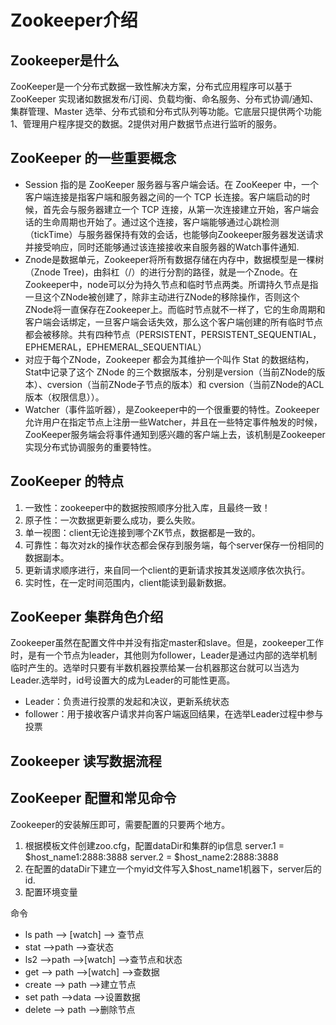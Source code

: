 # Zookeeper介绍

## Zookeeper是什么

ZooKeeper是一个分布式数据一致性解决方案，分布式应用程序可以基于 ZooKeeper 实现诸如数据发布/订阅、负载均衡、命名服务、分布式协调/通知、集群管理、Master 选举、分布式锁和分布式队列等功能。它底层只提供两个功能1、管理用户程序提交的数据。2提供对用户数据节点进行监听的服务。

## ZooKeeper 的一些重要概念

- Session 指的是 ZooKeeper 服务器与客户端会话。在 ZooKeeper 中，一个客户端连接是指客户端和服务器之间的一个 TCP 长连接。客户端启动的时候，首先会与服务器建立一个 TCP 连接，从第一次连接建立开始，客户端会话的生命周期也开始了。通过这个连接，客户端能够通过心跳检测（tickTime）与服务器保持有效的会话，也能够向Zookeeper服务器发送请求并接受响应，同时还能够通过该连接接收来自服务器的Watch事件通知.
- Znode是数据单元，Zookeeper将所有数据存储在内存中，数据模型是一棵树（Znode Tree)，由斜杠（/）的进行分割的路径，就是一个Znode。在Zookeeper中，node可以分为持久节点和临时节点两类。所谓持久节点是指一旦这个ZNode被创建了，除非主动进行ZNode的移除操作，否则这个ZNode将一直保存在Zookeeper上。而临时节点就不一样了，它的生命周期和客户端会话绑定，一旦客户端会话失效，那么这个客户端创建的所有临时节点都会被移除。共有四种节点（PERSISTENT，PERSISTENT_SEQUENTIAL，EPHEMERAL，EPHEMERAL_SEQUENTIAL）
- 对应于每个ZNode，Zookeeper 都会为其维护一个叫作 Stat 的数据结构，Stat中记录了这个 ZNode 的三个数据版本，分别是version（当前ZNode的版本）、cversion（当前ZNode子节点的版本）和 cversion（当前ZNode的ACL版本（权限信息））。
- Watcher（事件监听器），是Zookeeper中的一个很重要的特性。Zookeeper允许用户在指定节点上注册一些Watcher，并且在一些特定事件触发的时候，ZooKeeper服务端会将事件通知到感兴趣的客户端上去，该机制是Zookeeper实现分布式协调服务的重要特性。

## ZooKeeper 的特点

1. 一致性：zookeeper中的数据按照顺序分批入库，且最终一致！
2. 原子性：一次数据更新要么成功，要么失败。
3. 单一视图：client无论连接到哪个ZK节点，数据都是一致的。
4. 可靠性：每次对zk的操作状态都会保存到服务端，每个server保存一份相同的数据副本。
5. 更新请求顺序进行，来自同一个client的更新请求按其发送顺序依次执行。
6. 实时性，在一定时间范围内，client能读到最新数据。

## ZooKeeper 集群角色介绍

Zookeeper虽然在配置文件中并没有指定master和slave。但是，zookeeper工作时，是有一个节点为leader，其他则为follower，Leader是通过内部的选举机制临时产生的。选举时只要有半数机器投票给某一台机器那这台就可以当选为Leader.选举时，id号设置大的成为Leader的可能性更高。

- Leader：负责进行投票的发起和决议，更新系统状态
- follower：用于接收客户请求并向客户端返回结果，在选举Leader过程中参与投票

## Zookeeper 读写数据流程

## ZooKeeper 配置和常见命令

Zookeeper的安装解压即可，需要配置的只要两个地方。

1. 根据模板文件创建zoo.cfg，配置dataDir和集群的ip信息   server.1 = $host_name1:2888:3888 server.2 = $host_name2:2888:3888
2. 在配置的dataDir下建立一个myid文件写入$host_name1机器下，server后的id.
3. 配置环境变量

命令

- ls path --> [watch] --> 查节点
- stat -->path  -->查状态
- ls2 -->path -->[watch] -->查节点和状态
- get --> path -->[watch] -->查数据
- create --> path -->建立节点
- set path  -->data -->设置数据
- delete --> path -->删除节点
